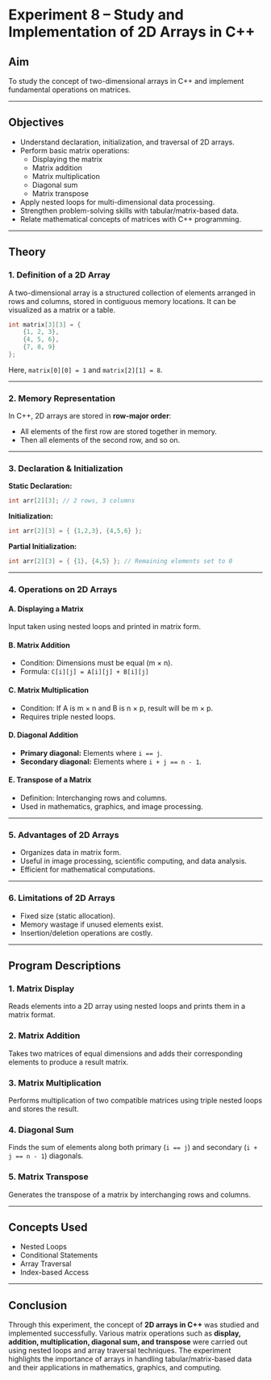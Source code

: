 # Experiment 8 – Study and Implementation of 2D Arrays in C++

## Aim  
To study the concept of two-dimensional arrays in C++ and implement fundamental operations on matrices.

---

## Objectives  
- Understand declaration, initialization, and traversal of 2D arrays.  
- Perform basic matrix operations:  
  - Displaying the matrix  
  - Matrix addition  
  - Matrix multiplication  
  - Diagonal sum  
  - Matrix transpose  
- Apply nested loops for multi-dimensional data processing.  
- Strengthen problem-solving skills with tabular/matrix-based data.  
- Relate mathematical concepts of matrices with C++ programming.  

---

## Theory  

### 1. Definition of a 2D Array  
A two-dimensional array is a structured collection of elements arranged in rows and columns, stored in contiguous memory locations. It can be visualized as a matrix or a table.  

```cpp
int matrix[3][3] = {
    {1, 2, 3},
    {4, 5, 6},
    {7, 8, 9}
};
```

Here, `matrix[0][0] = 1` and `matrix[2][1] = 8`.

---

### 2. Memory Representation

In C++, 2D arrays are stored in **row-major order**:

* All elements of the first row are stored together in memory.
* Then all elements of the second row, and so on.

---

### 3. Declaration & Initialization

**Static Declaration:**

```cpp
int arr[2][3]; // 2 rows, 3 columns
```

**Initialization:**

```cpp
int arr[2][3] = { {1,2,3}, {4,5,6} };
```

**Partial Initialization:**

```cpp
int arr[2][3] = { {1}, {4,5} }; // Remaining elements set to 0
```

---

### 4. Operations on 2D Arrays

#### A. Displaying a Matrix  
Input taken using nested loops and printed in matrix form.  

#### B. Matrix Addition  
* Condition: Dimensions must be equal (m × n).  
* Formula: `C[i][j] = A[i][j] + B[i][j]`  

#### C. Matrix Multiplication  
* Condition: If A is m × n and B is n × p, result will be m × p.  
* Requires triple nested loops.  

#### D. Diagonal Addition  
* **Primary diagonal:** Elements where `i == j`.  
* **Secondary diagonal:** Elements where `i + j == n - 1`.  

#### E. Transpose of a Matrix  
* Definition: Interchanging rows and columns.  
* Used in mathematics, graphics, and image processing.  

---

### 5. Advantages of 2D Arrays
- Organizes data in matrix form.  
- Useful in image processing, scientific computing, and data analysis.  
- Efficient for mathematical computations.  

---

### 6. Limitations of 2D Arrays
- Fixed size (static allocation).  
- Memory wastage if unused elements exist.  
- Insertion/deletion operations are costly.  

---

## Program Descriptions

### 1. Matrix Display  
Reads elements into a 2D array using nested loops and prints them in a matrix format.  

### 2. Matrix Addition  
Takes two matrices of equal dimensions and adds their corresponding elements to produce a result matrix.  

### 3. Matrix Multiplication  
Performs multiplication of two compatible matrices using triple nested loops and stores the result.  

### 4. Diagonal Sum  
Finds the sum of elements along both primary (`i == j`) and secondary (`i + j == n - 1`) diagonals.  

### 5. Matrix Transpose  
Generates the transpose of a matrix by interchanging rows and columns.  

---

## Concepts Used
- Nested Loops  
- Conditional Statements  
- Array Traversal  
- Index-based Access  

---

## Conclusion  
Through this experiment, the concept of **2D arrays in C++** was studied and implemented successfully. Various matrix operations such as **display, addition, multiplication, diagonal sum, and transpose** were carried out using nested loops and array traversal techniques. The experiment highlights the importance of arrays in handling tabular/matrix-based data and their applications in mathematics, graphics, and computing.




